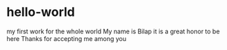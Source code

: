 # hello-world
my first work for the whole world
My name is Bilap it is a great honor to be here
Thanks for accepting me among you
